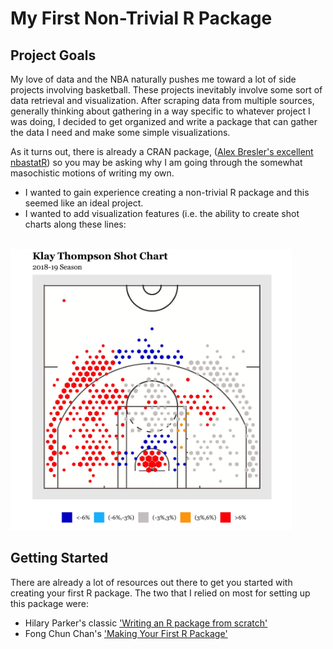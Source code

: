 # My First Non-Trivial R Package

## Project Goals

My love of data and the NBA naturally pushes me toward a lot of side projects involving basketball. These projects inevitably involve some sort of data retrieval and visualization. After scraping data from multiple sources, generally thinking about gathering in a way specific to whatever project I was doing, I decided to get organized and write a package that can gather the data I need and make some simple visualizations.

As it turns out, there is already a CRAN package, ([Alex Bresler's excellent nbastatR](http://asbcllc.com/nbastatR/)) so you may be asking why I am going through the somewhat masochistic motions of writing my own. 

* I wanted to gain experience creating a non-trivial R package and this seemed like an ideal project.
* I wanted to add visualization features (i.e. the ability to create shot charts along these lines:
<br/>
<img src="/img/klayshotchart.jpeg" alt="klay" width="450"/>
<br/>


## Getting Started

There are already a lot of resources out there to get you started with creating your first R package. The two that I relied on most for setting up this package were:<br/>
* Hilary Parker's classic ['Writing an R package from scratch'](https://hilaryparker.com/2014/04/29/writing-an-r-package-from-scratch/)
* Fong Chun Chan's ['Making Your First R Package'](https://hilaryparker.com/2014/04/29/writing-an-r-package-from-scratch/)